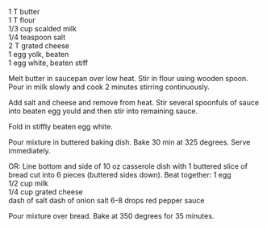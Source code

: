 ---
---


1 T butter  
1 T flour  
1/3 cup scalded milk  
1/4 teaspoon salt  
2 T grated cheese  
1 egg yolk, beaten  
1 egg white, beaten stiff  

Melt butter in saucepan over low heat.  Stir in flour using wooden spoon.  Pour in milk slowly and cook 2 minutes stirring continuously.

Add salt and cheese and remove from heat.  Stir several spoonfuls of sauce into beaten egg yould and then stir into remaining sauce.

Fold in stiffly beaten egg white. 

Pour mixture in buttered baking dish.  Bake 30 min at 325 degrees.  Serve immediately.

OR:
Line bottom and side of 10 oz casserole dish with 1 buttered slice of bread cut into 6 pieces (buttered sides down).
Beat together:
1 egg  
1/2 cup milk  
1/4 cup grated cheese  
dash of salt
dash of onion salt
6-8 drops red pepper sauce

Pour mixture over bread.  Bake at 350 degrees for 35 minutes. 

